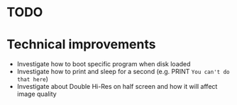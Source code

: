 # TODO

# Technical improvements

- Investigate how to boot specific program when disk loaded
- Investigate how to print and sleep for a second (e.g. PRINT `You can't do that here`)
- Investigate about Double Hi-Res on half screen and how it will affect image quality